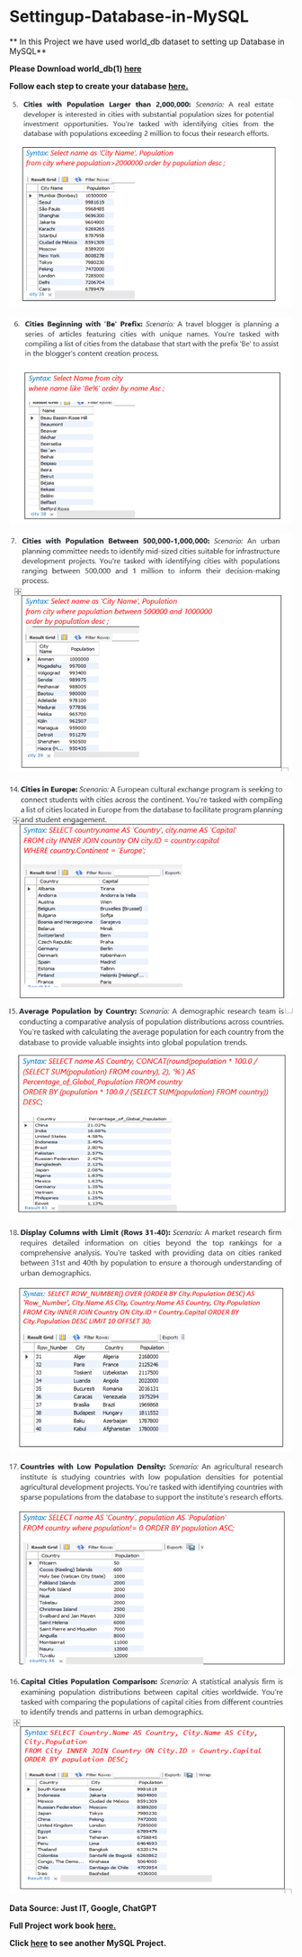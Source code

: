 # Settingup-Database-in-MySQL

** In this Project we have used world_db dataset to setting up Database in MySQL**

**Please Download world_db(1) [here](https://justit831-my.sharepoint.com/:u:/g/personal/danpe_justit_co_uk/Ef6vAaaYVi5FhHqKGxqnn60B9g2khoYekEIO3Y7J00UcJQ?e=pv9NNE)**

**Follow each step to create your database [here.](https://justit831-my.sharepoint.com/:b:/g/personal/danpe_justit_co_uk/EdeCKl2Sas1Hl7u9amDy0fIB9jGVCKxSR0u2-lFOvS5rXw?e=xKv1U7)**

![alt text](MySQL_Image/Image3.png)

![alt text](MySQL_Image/Image4.png)

![alt text](MySQL_Image/Image5.png)

![alt text](MySQL_Image/Image6.png)

![alt text](MySQL_Image/Image7.png)

![alt text](MySQL_Image/Image8.png)

![alt text](MySQL_Image/Image9.png)

![alt text](MySQL_Image/Image10.png)


**Data Source: Just IT, Google, ChatGPT**

**Full Project work book [here.](https://drive.google.com/file/d/1EjP4p_O01En_aqOt4pdlN-lY31-URIF8/view?usp=drive_link)**

**Click [here](https://github.com/Alamin-analyser/Designing-Database-in-MySQL) to see another MySQL Project.**
